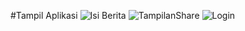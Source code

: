 #Tampil Aplikasi
![Isi Berita](https://github.com/user-attachments/assets/6c6f82fb-b593-47d8-af9c-7b864ad459ef)
![TampilanShare](https://github.com/user-attachments/assets/dc7353b0-02fa-4331-9403-22073808dafd)
![Login](https://github.com/user-attachments/assets/8d79706d-796b-418b-89fb-1c2e5efbb7f0)
